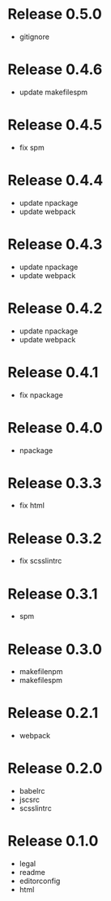 # Release 0.5.0

- gitignore

# Release 0.4.6

- update makefilespm

# Release 0.4.5

- fix spm

# Release 0.4.4

- update npackage
- update webpack

# Release 0.4.3

- update npackage
- update webpack

# Release 0.4.2

- update npackage
- update webpack

# Release 0.4.1

- fix npackage

# Release 0.4.0

- npackage

# Release 0.3.3

- fix html

# Release 0.3.2

- fix scsslintrc

# Release 0.3.1

- spm

# Release 0.3.0

- makefilenpm
- makefilespm

# Release 0.2.1

- webpack

# Release 0.2.0

- babelrc
- jscsrc
- scsslintrc

# Release 0.1.0

- legal
- readme
- editorconfig
- html
